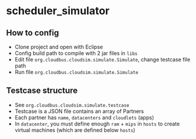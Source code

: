 scheduler_simulator
====================

## How to config ##
- Clone project and open with Eclipse <br>
- Config build path to compile with 2 jar files in ```libs```
- Edit file ```org.cloudbus.cloudsim.simulate.Simulate```, change testcase file path
- Run file ```org.cloudbus.cloudsim.simulate.Simulate```


## Testcase structure ##
- See ```org.cloudbus.cloudsim.simulate.testcase```
- Testcase is a JSON file contains an array of Partners
- Each partner has ```name```, ```datacenters``` and ```cloudlets``` (apps)
- In ```datacenter```, you must define enough ```ram``` + ```mips``` in ```hosts``` to create virtual machines (which are defined below ```hosts```)
